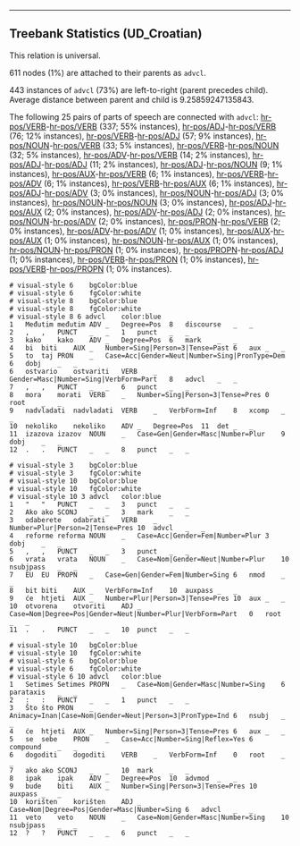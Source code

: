 

--------------------------------------------------------------------------------

## Treebank Statistics (UD_Croatian)

This relation is universal.

611 nodes (1%) are attached to their parents as `advcl`.

443 instances of `advcl` (73%) are left-to-right (parent precedes child).
Average distance between parent and child is 9.25859247135843.

The following 25 pairs of parts of speech are connected with `advcl`: [hr-pos/VERB]()-[hr-pos/VERB]() (337; 55% instances), [hr-pos/ADJ]()-[hr-pos/VERB]() (76; 12% instances), [hr-pos/VERB]()-[hr-pos/ADJ]() (57; 9% instances), [hr-pos/NOUN]()-[hr-pos/VERB]() (33; 5% instances), [hr-pos/VERB]()-[hr-pos/NOUN]() (32; 5% instances), [hr-pos/ADV]()-[hr-pos/VERB]() (14; 2% instances), [hr-pos/ADJ]()-[hr-pos/ADJ]() (11; 2% instances), [hr-pos/ADJ]()-[hr-pos/NOUN]() (9; 1% instances), [hr-pos/AUX]()-[hr-pos/VERB]() (6; 1% instances), [hr-pos/VERB]()-[hr-pos/ADV]() (6; 1% instances), [hr-pos/VERB]()-[hr-pos/AUX]() (6; 1% instances), [hr-pos/ADJ]()-[hr-pos/ADV]() (3; 0% instances), [hr-pos/NOUN]()-[hr-pos/ADJ]() (3; 0% instances), [hr-pos/NOUN]()-[hr-pos/NOUN]() (3; 0% instances), [hr-pos/ADJ]()-[hr-pos/AUX]() (2; 0% instances), [hr-pos/ADV]()-[hr-pos/ADJ]() (2; 0% instances), [hr-pos/NOUN]()-[hr-pos/ADV]() (2; 0% instances), [hr-pos/PRON]()-[hr-pos/VERB]() (2; 0% instances), [hr-pos/ADV]()-[hr-pos/ADV]() (1; 0% instances), [hr-pos/AUX]()-[hr-pos/AUX]() (1; 0% instances), [hr-pos/NOUN]()-[hr-pos/AUX]() (1; 0% instances), [hr-pos/NOUN]()-[hr-pos/PRON]() (1; 0% instances), [hr-pos/PROPN]()-[hr-pos/ADJ]() (1; 0% instances), [hr-pos/VERB]()-[hr-pos/PRON]() (1; 0% instances), [hr-pos/VERB]()-[hr-pos/PROPN]() (1; 0% instances).


~~~ conllu
# visual-style 6	bgColor:blue
# visual-style 6	fgColor:white
# visual-style 8	bgColor:blue
# visual-style 8	fgColor:white
# visual-style 8 6 advcl	color:blue
1	Međutim	međutim	ADV	_	Degree=Pos	8	discourse	_	_
2	,	,	PUNCT	_	_	1	punct	_	_
3	kako	kako	ADV	_	Degree=Pos	6	mark	_	_
4	bi	biti	AUX	_	Number=Sing|Person=3|Tense=Past	6	aux	_	_
5	to	taj	PRON	_	Case=Acc|Gender=Neut|Number=Sing|PronType=Dem	6	dobj	_	_
6	ostvario	ostvariti	VERB	_	Gender=Masc|Number=Sing|VerbForm=Part	8	advcl	_	_
7	,	,	PUNCT	_	_	6	punct	_	_
8	mora	morati	VERB	_	Number=Sing|Person=3|Tense=Pres	0	root	_	_
9	nadvladati	nadvladati	VERB	_	VerbForm=Inf	8	xcomp	_	_
10	nekoliko	nekoliko	ADV	_	Degree=Pos	11	det	_	_
11	izazova	izazov	NOUN	_	Case=Gen|Gender=Masc|Number=Plur	9	dobj	_	_
12	.	.	PUNCT	_	_	8	punct	_	_

~~~


~~~ conllu
# visual-style 3	bgColor:blue
# visual-style 3	fgColor:white
# visual-style 10	bgColor:blue
# visual-style 10	fgColor:white
# visual-style 10 3 advcl	color:blue
1	"	"	PUNCT	_	_	3	punct	_	_
2	Ako	ako	SCONJ	_	_	3	mark	_	_
3	odaberete	odabrati	VERB	_	Number=Plur|Person=2|Tense=Pres	10	advcl	_	_
4	reforme	reforma	NOUN	_	Case=Acc|Gender=Fem|Number=Plur	3	dobj	_	_
5	,	,	PUNCT	_	_	3	punct	_	_
6	vrata	vrata	NOUN	_	Case=Nom|Gender=Neut|Number=Plur	10	nsubjpass	_	_
7	EU	EU	PROPN	_	Case=Gen|Gender=Fem|Number=Sing	6	nmod	_	_
8	bit	biti	AUX	_	VerbForm=Inf	10	auxpass	_	_
9	će	htjeti	AUX	_	Number=Plur|Person=3|Tense=Pres	10	aux	_	_
10	otvorena	otvoriti	ADJ	_	Case=Nom|Degree=Pos|Gender=Neut|Number=Plur|VerbForm=Part	0	root	_	_
11	.	.	PUNCT	_	_	10	punct	_	_

~~~


~~~ conllu
# visual-style 10	bgColor:blue
# visual-style 10	fgColor:white
# visual-style 6	bgColor:blue
# visual-style 6	fgColor:white
# visual-style 6 10 advcl	color:blue
1	Setimes	Setimes	PROPN	_	Case=Nom|Gender=Masc|Number=Sing	6	parataxis	_	_
2	:	:	PUNCT	_	_	1	punct	_	_
3	Što	što	PRON	_	Animacy=Inan|Case=Nom|Gender=Neut|Person=3|PronType=Ind	6	nsubj	_	_
4	će	htjeti	AUX	_	Number=Sing|Person=3|Tense=Pres	6	aux	_	_
5	se	sebe	PRON	_	Case=Acc|Number=Sing|Reflex=Yes	6	compound	_	_
6	dogoditi	dogoditi	VERB	_	VerbForm=Inf	0	root	_	_
7	ako	ako	SCONJ	_	_	10	mark	_	_
8	ipak	ipak	ADV	_	Degree=Pos	10	advmod	_	_
9	bude	biti	AUX	_	Number=Sing|Person=3|Tense=Pres	10	auxpass	_	_
10	korišten	korišten	ADJ	_	Case=Nom|Degree=Pos|Gender=Masc|Number=Sing	6	advcl	_	_
11	veto	veto	NOUN	_	Case=Nom|Gender=Masc|Number=Sing	10	nsubjpass	_	_
12	?	?	PUNCT	_	_	6	punct	_	_

~~~


